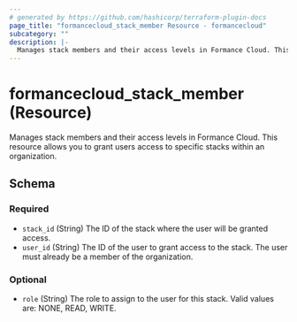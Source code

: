 ```yaml
---
# generated by https://github.com/hashicorp/terraform-plugin-docs
page_title: "formancecloud_stack_member Resource - formancecloud"
subcategory: ""
description: |-
  Manages stack members and their access levels in Formance Cloud. This resource allows you to grant users access to specific stacks within an organization.
---
```


# formancecloud_stack_member (Resource)

Manages stack members and their access levels in Formance Cloud. This resource allows you to grant users access to specific stacks within an organization.



<!-- schema generated by tfplugindocs -->
## Schema

### Required

- `stack_id` (String) The ID of the stack where the user will be granted access.
- `user_id` (String) The ID of the user to grant access to the stack. The user must already be a member of the organization.

### Optional

- `role` (String) The role to assign to the user for this stack. Valid values are: NONE, READ, WRITE.
